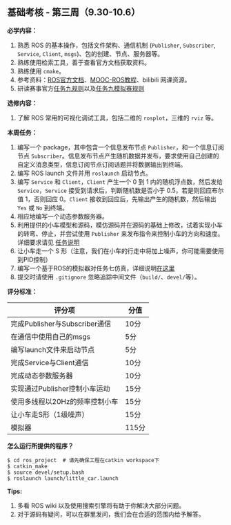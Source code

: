 ## 基础考核 - 第三周（9.30-10.6）

**必学内容：**

1. 熟悉 ROS 的基本操作，包括文件架构、通信机制 (`Publisher`, `Subscriber`, `Service`, `Client`, `msgs`)、包的创建、节点、服务器等。
2. 熟练使用检索工具，善于查看官方文档获取资料。
3. 熟练使用 `cmake`。
4. 参考资料：[ROS官方文档](http://wiki.ros.org/cn)、[MOOC-ROS教程](https://www.icourse163.org/course/ISCAS-1002580008)、bilibili 网课资源。
5. 研读赛事官方[任务九规则](http://www.aerialroboticscompetition.org/assets/downloads/mission9rules_2.01.pdf)以及[任务九模拟赛规则](http://www.aerialroboticscompetition.org/assets/downloads/simulation_challenge_rules_1.1.pdf)

**选修内容：**

1. 了解 ROS 常用的可视化调试工具，包括二维的 `rosplot`，三维的 `rviz` 等。

**本周任务：**

1. 编写一个 package，其中包含一个信息发布节点 `Publisher`，和一个信息订阅节点 `Subscriber`。信息发布节点产生随机数据并发布，要求使用自己创建的自定义消息类型，信息订阅节点订阅话题并将数据输出到终端。
2. 编写 ROS launch 文件并用 `roslaunch` 启动节点。
3. 编写 `Service` 和 `Client`，`Client` 产生一个 0 到 1 内的随机浮点数，然后发给 `Service`，`Service` 接受到请求后，判断随机数是否小于 0.5，若是则回应布尔值 1，否则回应 0。`Client` 接收到回应后，先输出产生的随机数，然后输出 `Yes` 或 `No` 到终端。
4. 相应地编写一个动态参数服务器。
5. 利用提供的小车模型和源码，模仿源码并在源码的基础上修改，试着实现小车的转弯、停止，并尝试使用 `Publisher` 来发布指令来控制小车的方向和速度。详细要求请见 [任务说明](https://github.com/SYSU-AERO-SWIFT/tutorial_2019/blob/master/tasks/week3/task3_description.md)
6. 让小车走一个 S 形（注意，我们在小车的行走中将加上噪声，你可能需要使用到PID控制）
7. 编写一个基于ROS的模拟器对任务七仿真，详细说明[在这里](https://github.com/SYSU-AERO-SWIFT/tutorial_2020/blob/master/tasks/week3/project_description.md)
8. 提交时请使用 `.gitignore` 忽略追踪中间文件（`build/`、`devel/`等）。

**评分标准：**

| 评分项                         | 分值  |
| ------------------------------ | ----- |
| 完成Publisher与Subscriber通信  | 10分  |
| 在通信中使用自己的msgs         | 5分   |
| 编写launch文件来启动节点       | 5分   |
| 完成Service与Client通信        | 10分  |
| 完成动态参数服务器             | 10分  |
| 实现通过Publisher控制小车运动  | 15分  |
| 使用多线程以20Hz的频率控制小车 | 15分  |
| 让小车走S形（1级噪声）         | 15分  |
| 模拟器                         | 115分 |

**怎么运行所提供的程序？**

```shell
$ cd ros_project  # 请先确保工程在catkin workspace下
$ catkin_make  
$ source devel/setup.bash
$ roslaunch launch/little_car.launch
```

**Tips:**

1. 多看 ROS wiki 以及使用搜索引擎将有助于你解决大部分问题。
2. 对于源码有疑问，可以在群里发问，我们会在合适的范围内给予解答。
